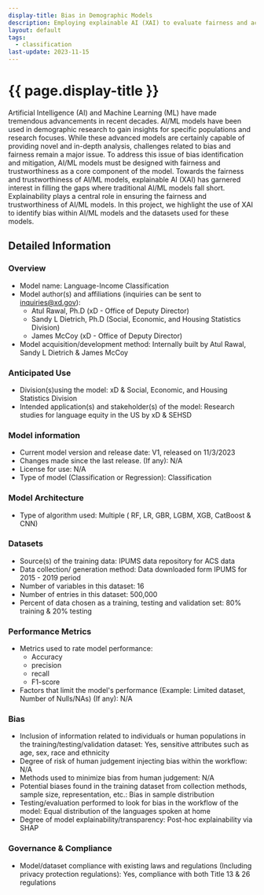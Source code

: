 ```yaml
---
display-title: Bias in Demographic Models
description: Employing explainable AI (XAI) to evaluate fairness and accountability in AI/ML models.
layout: default
tags:
  - classification
last-update: 2023-11-15
---
```


<h1>{{ page.display-title }}</h1>

<p>
Artificial Intelligence (AI) and Machine Learning (ML) have made tremendous advancements in recent decades. AI/ML models have been used in demographic research to gain insights for specific populations and research focuses. While these advanced models are certainly capable of providing novel and in-depth analysis, challenges related to bias and fairness remain a major issue. To address this issue of bias identification and mitigation, AI/ML models must be designed with fairness and trustworthiness as a core component of the model. Towards the fairness and trustworthiness of AI/ML models, explainable AI (XAI) has garnered interest in filling the gaps where traditional AI/ML models fall short. Explainability plays a central role in ensuring the fairness and trustworthiness of AI/ML models. In this project, we highlight the use of XAI to identify bias within AI/ML models and the datasets used for these models.
</p>

<h2>Detailed Information</h2>

<div class="display-flex flex-row flex-align-stretch margin-top-5">
  <i class="iconoir-open-book model-card-icon" aria-hidden="true" focusable="false"></i>
  <h3 class="margin-0">Overview</h3>
</div>
<ul>
  <li><span class="text-bold">Model name</span>: Language-Income Classification</li>
  <li><span class="text-bold">Model author(s) and affiliations </span>(inquiries can be sent to <a href="mailto:inquiries@xd.gov">inquiries@xd.gov</a>):
    <ul>
      <li>Atul Rawal, Ph.D (xD - Office of Deputy Director)</li>
      <li>Sandy L Dietrich, Ph.D (Social, Economic, and Housing Statistics Division)</li>
      <li>James McCoy (xD - Office of Deputy Director)</li>
    </ul>
  </li>
  <li><span class="text-bold">Model acquisition/development method</span>: Internally built by Atul Rawal, Sandy L Dietrich & James McCoy</li>
</ul>
<div class="display-flex flex-row flex-align-stretch margin-top-5">
  <i class="iconoir-code-brackets-square model-card-icon" aria-hidden="true" focusable="false"></i>
  <h3 class="margin-0">Anticipated Use</h3>
</div>
<ul>
  <li><span class="text-bold">Division(s)using the model</span>: xD & Social, Economic, and Housing Statistics Division</li>
  <li><span class="text-bold">Intended application(s) and stakeholder(s) of the model</span>: Research studies for language equity in the US by xD & SEHSD</li>
</ul>
<div class="display-flex flex-row flex-align-stretch margin-top-5">
  <i class="iconoir-database-script model-card-icon" aria-hidden="true" focusable="false"></i>
  <h3 class="margin-0">Model information</h3>
</div>
<ul>
  <li><span class="text-bold">Current model version and release date</span>: V1, released on 11/3/2023</li>
  <li><span class="text-bold">Changes made since the last release. (If any)</span>: N/A</li>
  <li><span class="text-bold">License for use</span>: N/A </li>
  <li><span class="text-bold">Type of model (Classification or Regression)</span>: Classification</li>
</ul>
<div class="display-flex flex-row flex-align-stretch margin-top-5">
  <i class="iconoir-network-right model-card-icon" aria-hidden="true" focusable="false"></i>
  <h3 class="margin-0">Model Architecture</h3>
</div>
<ul>
  <li><span class="text-bold">Type of algorithm used</span>: Multiple ( RF, LR, GBR, LGBM, XGB, CatBoost & CNN)</li>
</ul>
<div class="display-flex flex-row flex-align-stretch margin-top-5">
  <i class="iconoir-database model-card-icon" aria-hidden="true" focusable="false"></i>
  <h3 class="margin-0">Datasets</h3>
</div>
<ul>
  <li><span class="text-bold">Source(s) of the training data</span>: IPUMS data repository for ACS data</li>
  <li><span class="text-bold">Data collection/ generation method</span>: Data downloaded form IPUMS for 2015 - 2019 period</li>
  <li><span class="text-bold">Number of variables in this dataset</span>: 16</li>
  <li><span class="text-bold">Number of entries in this dataset</span>: 500,000</li>
  <li><span class="text-bold">Percent of data chosen as a training, testing and validation set</span>: 80% training & 20% testing</li>
</ul>
<div class="display-flex flex-row flex-align-stretch margin-top-5">
  <i class="iconoir-graph-up model-card-icon" aria-hidden="true" focusable="false"></i>
  <h3 class="margin-0">Performance Metrics</h3>
</div>
<ul>
  <li><span class="text-bold">Metrics used to rate model performance</span>:
    <ul>
      <li>Accuracy</li>
      <li>precision</li>
      <li>recall</li>
      <li>F1-score</li>
    </ul>
  </li>
  <li><span class="text-bold">Factors that limit the model's performance (Example: Limited dataset, Number of Nulls/NAs) (If any)</span>: N/A</li>
</ul>
<div class="display-flex flex-row flex-align-stretch margin-top-5">
  <i class="iconoir-community model-card-icon" aria-hidden="true" focusable="false"></i>
  <h3 class="margin-0">Bias</h3>
</div>
<ul>
  <li><span class="text-bold">Inclusion of information related to individuals or human populations in the training/testing/validation dataset</span>: Yes, sensitive attributes such as age, sex, race and ethnicity</li>
  <li><span class="text-bold">Degree of risk of human judgement injecting bias within the workflow</span>: N/A</li>
  <li><span class="text-bold">Methods used to minimize bias from human judgement</span>: N/A</li>
  <li><span class="text-bold">Potential biases found in the training dataset from collection methods, sample size, representation, etc.</span>: Bias in sample distribution</li>
  <li><span class="text-bold">Testing/evaluation performed to look for bias in the workflow of the model</span>: Equal distribution of the languages spoken at home</li>
  <li><span class="text-bold">Degree of model explainability/transparency</span>: Post-hoc explainability via SHAP</li>
</ul>
<div class="display-flex flex-row flex-align-stretch margin-top-5">
  <i class="iconoir-clipboard-check model-card-icon" aria-hidden="true" focusable="false"></i>
  <h3 class="margin-0">Governance & Compliance</h3>
</div>
<ul>
  <li><span class="text-bold">Model/dataset compliance with existing laws and regulations (Including privacy protection regulations)</span>: Yes, compliance with both Title 13 & 26 regulations</li>
</ul>

